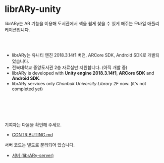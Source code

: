 # librARy-unity

librARy는 AR 기능을 이용해 도서관에서 책을 쉽게 찾을 수 있게 해주는 모바일 애플리케이션입니다.

<br><br>

+ librARy는 유니티 엔진 2018.3.14f1 버전, ARCore SDK, Android SDK로 개발되었습니다.
+ 전북대학교 중앙도서관 2층 자료실만 지원합니다. (아직 개발 중)
+ librARy is developed with **Unity engine 2018.3.14f1**, **ARCore SDK** and **Android SDK**.
+ librARy services only *Chonbuk University Library 2F* now. (it's not completed yet)

<br><br>
---
기여자는 다음을 확인해 주세요.
+ [CONTRIBUTING.md](https://github.com/CreNU/librARy-unity/blob/master/CONTRIBUTING.md)

서버 코드는 별도로 분리되어 있습니다.
+ [서버 (librARy-server)](https://github.com/CreNU/librARy-server)
